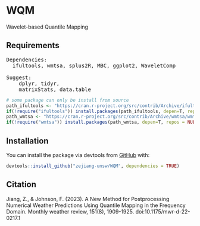# WQM
 Wavelet-based Quantile Mapping

## Requirements
<pre>
Dependencies:
  ifultools, wmtsa, splus2R, MBC, ggplot2, WaveletComp

Suggest:
    dplyr, tidyr,
    matrixStats, data.table
</pre>

``` r
# some package can only be install from source
path_ifultools <- "https://cran.r-project.org/src/contrib/Archive/ifultools/ifultools_2.0-26.tar.gz"
if(!require("ifultools")) install.packages(path_ifultools, depen=T, repos = NULL, type = "source")
path_wmtsa <- "https://cran.r-project.org/src/contrib/Archive/wmtsa/wmtsa_2.0-3.tar.gz"
if(!require("wmtsa")) install.packages(path_wmtsa, depen=T, repos = NULL, type = "source")
```

## Installation

You can install the package via devtools from [GitHub](https://github.com/) with:

``` r
devtools::install_github("zejiang-unsw/WQM", dependencies = TRUE)
```

## Citation
Jiang, Z., & Johnson, F. (2023). A New Method for Postprocessing Numerical Weather Predictions Using Quantile Mapping in the Frequency Domain. Monthly weather review, 151(8), 1909-1925. doi:10.1175/mwr-d-22-0217.1
